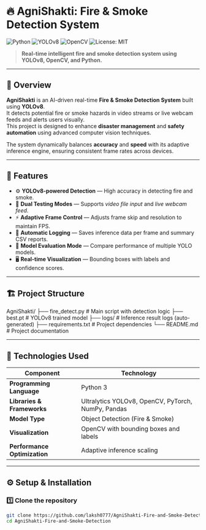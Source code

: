 # 🔥 AgniShakti: Fire & Smoke Detection System  

![Python](https://img.shields.io/badge/Python-3.8+-blue.svg)
![YOLOv8](https://img.shields.io/badge/YOLOv8-Object%20Detection-red.svg)
![OpenCV](https://img.shields.io/badge/OpenCV-Computer%20Vision-green.svg)
![License: MIT](https://img.shields.io/badge/License-MIT-yellow.svg)

> **Real-time intelligent fire and smoke detection system using YOLOv8, OpenCV, and Python.**

---

## 🚀 Overview  

**AgniShakti** is an AI-driven real-time **Fire & Smoke Detection System** built using **YOLOv8**.  
It detects potential fire or smoke hazards in video streams or live webcam feeds and alerts users visually.  
This project is designed to enhance **disaster management** and **safety automation** using advanced computer vision techniques.

The system dynamically balances **accuracy** and **speed** with its adaptive inference engine, ensuring consistent frame rates across devices.

---

## 🧠 Features  

- ⚙️ **YOLOv8-powered Detection** — High accuracy in detecting fire and smoke.  
- 🎥 **Dual Testing Modes** — Supports *video file input* and *live webcam feed*.  
- ⚡ **Adaptive Frame Control** — Adjusts frame skip and resolution to maintain FPS.  
- 💾 **Automatic Logging** — Saves inference data per frame and summary CSV reports.  
- 🧩 **Model Evaluation Mode** — Compare performance of multiple YOLO models.  
- 🖥️ **Real-time Visualization** — Bounding boxes with labels and confidence scores.  

---

## 🏗️ Project Structure  

AgniShakti/
├── fire_detect.py # Main script with detection logic
├── best.pt # YOLOv8 trained model
├── logs/ # Inference result logs (auto-generated)
├── requirements.txt # Project dependencies
└── README.md # Project documentation


---

## 🧰 Technologies Used  

| Component | Technology |
|------------|-------------|
| **Programming Language** | Python 3 |
| **Libraries & Frameworks** | Ultralytics YOLOv8, OpenCV, PyTorch, NumPy, Pandas |
| **Model Type** | Object Detection (Fire & Smoke) |
| **Visualization** | OpenCV with bounding boxes and labels |
| **Performance Optimization** | Adaptive inference scaling |

---

## ⚙️ Setup & Installation  

### 1️⃣ Clone the repository  
```bash
git clone https://github.com/laksh0777/AgniShakti-Fire-and-Smoke-Detection.git
cd AgniShakti-Fire-and-Smoke-Detection

